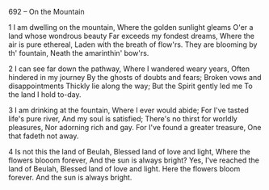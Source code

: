 692 – On the Mountain


1
I am dwelling on the mountain,
Where the golden sunlight gleams
O'er a land whose wondrous beauty
Far exceeds my fondest dreams,
Where the air is pure ethereal,
Laden with the breath of flow'rs.
They are blooming by th' fountain,
Neath the amarinthin' bow'rs.

2
I can see far down the pathway,
Where I wandered weary years,
Often hindered in my journey
By the ghosts of doubts and fears;
Broken vows and disappointments
Thickly lie along the way;
But the Spirit gently led me
To the land I hold to-day.

3
I am drinking at the fountain,
Where I ever would abide;
For I've tasted life's pure river,
And my soul is satisfied;
There's no thirst for worldly pleasures,
Nor adorning rich and gay.
For I've found a greater treasure,
One that fadeth not away.

4
Is not this the land of Beulah,
Blessed land of love and light,
Where the flowers blooom forever,
And the sun is always bright?
Yes, I've reached the land of Beulah,
Blessed land of love and light.
Here the flowers bloom forever.
And the sun is always bright.
